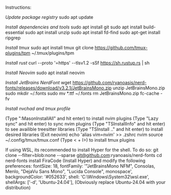 Instructions:

_Update package registry_
sudo apt update

_Install dependencies and tools_
sudo apt install git
sudo apt install build-essential
sudo apt install unzip
sudo apt install fd-find
sudo apt-get install ripgrep

_Install tmux_
sudo apt install tmux
git clone https://github.com/tmux-plugins/tpm ~/.tmux/plugins/tpm

_Install rust_
curl --proto '=https' --tlsv1.2 -sSf https://sh.rustup.rs | sh

_Install Neovim_
sudo apt install neovim

_Install JetBrains NerdFont_
wget https://github.com/ryanoasis/nerd-fonts/releases/download/v3.2.1/JetBrainsMono.zip
unzip JetBrainsMono.zip
sudo mkdir ~/.fonts
sudo mv *.ttf ~/.fonts
rm JetBrainsMono.zip
fc-cache -fv

_Install nvchad and tmux profile_

(Type ":MasonInstallAll" and hit enter) to install nvim plugins
(Type "Lazy sync" and hit enter) to sync nvim plugins
(Type "TSInstallInfo" and hit enter) to see availible treesitter libraries
(Type "TSInstall <langA> <langB> .." and hit enter) to install desired libraries 
(Exit neovim)
echo 'alias vim=nvim' >> .zshrc
nvim source ~/.config/tmux/tmux.conf
(Type <<leader> + I>) to install tmux plugins

If using WSL, its recommended to install Hyper for the shell. To do so:
git clone --filter=blob:none --sparse git@github.com:ryanoasis/nerd-fonts
cd nerd-fonts
install FiraCode
(Install Hyper) and modify the following preferences:
  fontSize: 18,
  fontFamily: '"JetBrainsMono NFM", Consolas, Menlo, "DejaVu Sans Mono", "Lucida Console", monospace',
  backgroundColor: '#052633',
  shell: 'C:\\Windows\\System32\\wsl.exe',
  shellArgs: ['-d', 'Ubuntu-24.04'], (Obviously replace Ubuntu-24.04 with your distribution)
